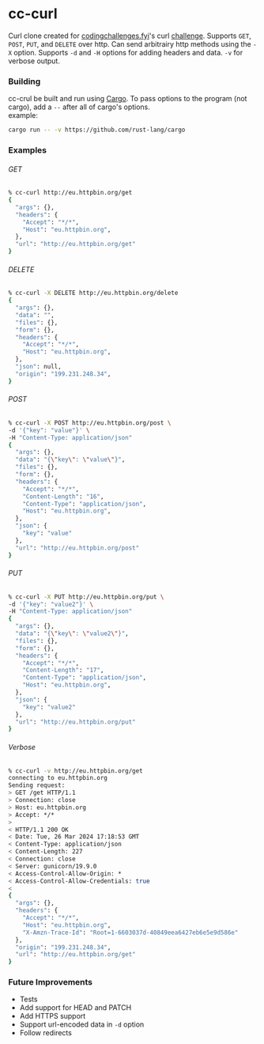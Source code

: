 # cc-curl

Curl clone created for [codingchallenges.fyi](codingchallenges.fyi)'s curl [challenge](codingchallenges.fyi/challenges/challenge-curl).
Supports `GET`, `POST`, `PUT`, and `DELETE` over http. Can send arbitrairy http methods using the `-X` option. Supports `-d` and `-H` options for adding headers and data. `-v` for verbose output.

### Building
cc-crul be built and run using [Cargo](https://github.com/rust-lang/cargo). To pass options to the program (not cargo), add a `--` after all of cargo's options.  
example:
```bash
cargo run -- -v https://github.com/rust-lang/cargo
```

### Examples

###### GET
```bash
% cc-curl http://eu.httpbin.org/get
{
  "args": {},
  "headers": {
    "Accept": "*/*",
    "Host": "eu.httpbin.org",
  },
  "url": "http://eu.httpbin.org/get"
}
```

###### DELETE
```bash
% cc-curl -X DELETE http://eu.httpbin.org/delete
{
  "args": {},
  "data": "",
  "files": {},
  "form": {},
  "headers": {
    "Accept": "*/*",
    "Host": "eu.httpbin.org",
  },
  "json": null,
  "origin": "199.231.248.34",
}
```

###### POST
```bash
% cc-curl -X POST http://eu.httpbin.org/post \
-d '{"key": "value"}' \
-H "Content-Type: application/json"
{
  "args": {},
  "data": "{\"key\": \"value\"}",
  "files": {},
  "form": {},
  "headers": {
    "Accept": "*/*",
    "Content-Length": "16",
    "Content-Type": "application/json",
    "Host": "eu.httpbin.org",
  },
  "json": {
    "key": "value"
  },
  "url": "http://eu.httpbin.org/post"
}
```

###### PUT
```bash
% cc-curl -X PUT http://eu.httpbin.org/put \
-d '{"key": "value2"}' \
-H "Content-Type: application/json"
{
  "args": {},
  "data": "{\"key\": \"value2\"}",
  "files": {},
  "form": {},
  "headers": {
    "Accept": "*/*",
    "Content-Length": "17",
    "Content-Type": "application/json",
    "Host": "eu.httpbin.org",
  },
  "json": {
    "key": "value2"
  },
  "url": "http://eu.httpbin.org/put"
}
```

###### Verbose
```bash
% cc-curl -v http://eu.httpbin.org/get
connecting to eu.httpbin.org
Sending request:
> GET /get HTTP/1.1
> Connection: close
> Host: eu.httpbin.org
> Accept: */*
>
< HTTP/1.1 200 OK
< Date: Tue, 26 Mar 2024 17:18:53 GMT
< Content-Type: application/json
< Content-Length: 227
< Connection: close
< Server: gunicorn/19.9.0
< Access-Control-Allow-Origin: *
< Access-Control-Allow-Credentials: true
<
{
  "args": {},
  "headers": {
    "Accept": "*/*",
    "Host": "eu.httpbin.org",
    "X-Amzn-Trace-Id": "Root=1-6603037d-40849eea6427eb6e5e9d586e"
  },
  "origin": "199.231.248.34",
  "url": "http://eu.httpbin.org/get"
}
```

### Future Improvements
* Tests
* Add support for HEAD and PATCH
* Add HTTPS support
* Support url-encoded data in `-d` option
* Follow redirects
